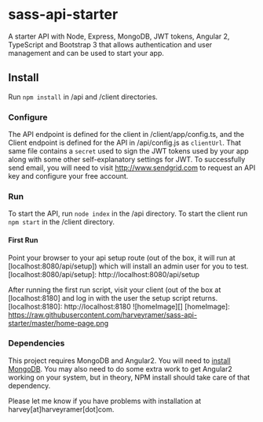 # sass-api-starter
A starter API with Node, Express, MongoDB, JWT tokens, Angular 2, TypeScript and Bootstrap 3 that allows authentication and user management and can be used to start your app.

## Install
Run `npm install` in /api and /client directories.

### Configure
The API endpoint is defined for the client in /client/app/config.ts, and the Client endpoint is defined for the API in /api/config.js as `clientUrl`. That same file contains a `secret` used to sign the JWT tokens used by your app along with some other self-explanatory settings for JWT. To successfully send email, you will need to visit http://www.sendgrid.com to request an API key and configure your free account.

### Run
To start the API, run `node index` in the /api directory.
To start the client run `npm start` in the /client directory.

#### First Run
Point your browser to your api setup route (out of the box, it will run at [localhost:8080/api/setup]) which will install an admin user for you to test.
[localhost:8080/api/setup]: http://localhost:8080/api/setup

After running the first run script, visit your client (out of the box at [localhost:8180] and log in with the user the setup script returns.
[localhost:8180]: http://localhost:8180
![homeImage][]
[homeImage]: https://raw.githubusercontent.com/harveyramer/sass-api-starter/master/home-page.png

### Dependencies
This project requires MongoDB and Angular2. You will need to [install MongoDB]. 
You may also need to do some extra work to get Angular2 working on your system, but in theory, NPM install should take care of that dependency.

[install MongoDB]: https://docs.mongodb.org/manual/installation/

Please let me know if you have problems with installation at harvey[at]harveyramer[dot]com.

